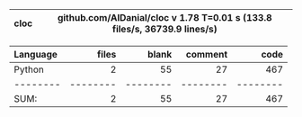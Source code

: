 cloc|github.com/AlDanial/cloc v 1.78  T=0.01 s (133.8 files/s, 36739.9 lines/s)
--- | ---

Language|files|blank|comment|code
:-------|-------:|-------:|-------:|-------:
Python|2|55|27|467
--------|--------|--------|--------|--------
SUM:|2|55|27|467
